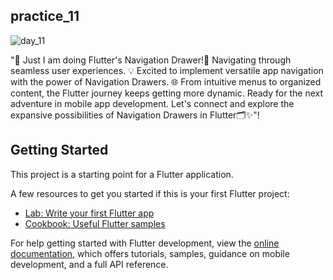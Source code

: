 ## practice_11

![day_11](https://github.com/opi1001/Day_11/assets/134625691/8f5aec4b-4507-4ede-8045-326a3545b9dd)

"🚀 Just I am doing  Flutter's Navigation Drawer!📱
Navigating through seamless user experiences. 💡 
Excited to implement versatile app navigation with the power of Navigation Drawers. 🌐
From intuitive menus to organized content, the Flutter journey keeps getting more dynamic. 
Ready for the next adventure in mobile app development. 
Let's connect and explore the expansive possibilities of Navigation Drawers in Flutter🗂️✨"!

## Getting Started

This project is a starting point for a Flutter application.

A few resources to get you started if this is your first Flutter project:

- [Lab: Write your first Flutter app](https://docs.flutter.dev/get-started/codelab)
- [Cookbook: Useful Flutter samples](https://docs.flutter.dev/cookbook)

For help getting started with Flutter development, view the
[online documentation](https://docs.flutter.dev/), which offers tutorials,
samples, guidance on mobile development, and a full API reference.
